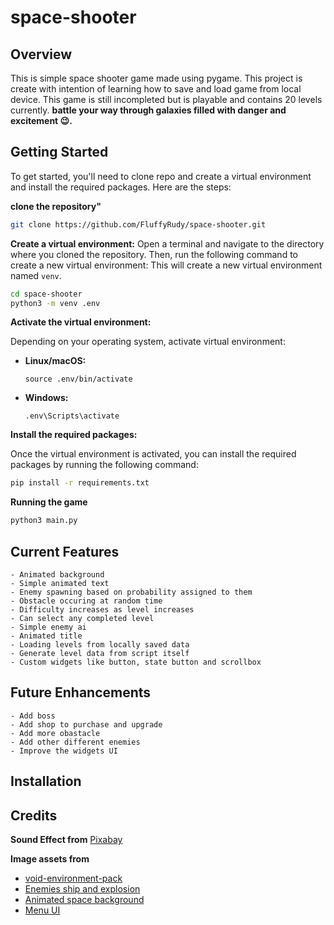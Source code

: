 # space-shooter

## Overview
This is simple space shooter game made using pygame. This project is create with intention of learning how to save and load game from local device. This game is still incompleted but is playable and contains 20 levels currently.
**battle your way through galaxies filled with danger and excitement 😉.**

## Getting Started

To get started, you'll need to clone repo and create a virtual environment and install the required packages. Here are the steps:

**clone the repository"**
```bash
git clone https://github.com/FluffyRudy/space-shooter.git
```

**Create a virtual environment:**
Open a terminal and navigate to the directory where you cloned the repository. Then, run the following command to create a new virtual environment:
This will create a new virtual environment named `venv`.
```bash
cd space-shooter
python3 -m venv .env
```

**Activate the virtual environment:**

Depending on your operating system, activate virtual environment:
- **Linux/macOS:**

  ```
  source .env/bin/activate
  ```

- **Windows:**

  ```
  .env\Scripts\activate
  ```

**Install the required packages:**

Once the virtual environment is activated, you can install the required packages by running the following command:
```bash
pip install -r requirements.txt
```

**Running the game**

```bash
python3 main.py
```

## Current Features
    - Animated background
    - Simple animated text
    - Enemy spawning based on probability assigned to them
    - Obstacle occuring at random time
    - Difficulty increases as level increases
    - Can select any completed level
    - Simple enemy ai
    - Animated title
    - Loading levels from locally saved data
    - Generate level data from script itself
    - Custom widgets like button, state button and scrollbox

## Future Enhancements
    - Add boss
    - Add shop to purchase and upgrade
    - Add more obastacle
    - Add other different enemies
    - Improve the widgets UI

## Installation

## Credits
**Sound Effect from** <a href="https://pixabay.com">Pixabay</a>

**Image assets from**
<ul>
    <li>
        <a href="https://foozlecc.itch.io/void-environment-pack">void-environment-pack</a>
    </li>
    <li>
        <a href="https://pixel-carvel.itch.io/shoot-em-up-enemies-ships-t1">Enemies ship and explosion</a>
    </li>
    <li>
        <a href="https://piiixl.itch.io/space/">Animated space background</a>
    </li>
    <li>
        <a href="https://free-game-assets.itch.io/free-space-shooter-game-user-interface">Menu UI</a>
    </li>
    
</ul>